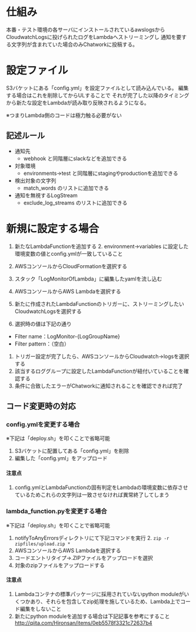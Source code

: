 # 仕組み
本番・テスト環境の各サーバにインストールされているawslogsから
CloudwatchLogsに投げられたログをLambdaへストリーミングし
通知を要する文字列が含まれていた場合のみChatworkに投稿する。

# 設定ファイル
S3バケットにある「config.yml」を設定ファイルとして読み込んでいる。
編集する場合はこれを削除してからULすることで
それが完了した以降のタイミングから新たな設定をLambdaが読み取り反映されるようになる。

※つまりLambda側のコードは極力触る必要がない

## 記述ルール
- 通知先
    - webhook と同階層にslackなどを追加できる
- 対象環境
    - environments->test と同階層にstagingやproductionを追加できる
- 検出対象の文字列
    - match_words のリストに追加できる
- 通知を無視するLogStream
    - exclude_log_streams のリストに追加できる

# 新規に設定する場合
1. 新たなLambdaFunctionを追加する
    2. environment->variables に設定した環境変数の値とconfig.ymlが一致していること
1. AWSコンソールからCloudFormationを選択する
1. スタック「LogMonitorOfLambda」に編集したyamlを流し込む


1. AWSコンソールからAWS Lambdaを選択する
1. 新たに作成されたLambdaFunctionのトリガーに、ストリーミングしたいCloudwatchLogsを選択する
1. 選択時の値は下記の通り
  - Filter name：LogMonitor-{LogGroupName}
  - Filter pattern：（空白）
1. トリガー設定が完了したら、AWSコンソールからCloudwatch->logsを選択する
1. 該当するロググループに設定したLambdaFunctionが紐付いていることを確認する
1. 条件に合致したエラーがChatworkに通知されることを確認できれば完了

## コード変更時の対応
### config.ymlを変更する場合
※下記は「deploy.sh」を叩くことで省略可能
1. S3バケットに配置してある「config.yml」を削除
2. 編集した「config.yml」をアップロード

#### 注意点
1. config.ymlとLambdaFunctionの固有判定をLambdaの環境変数に依存させているためこれらの文字列は一致させなければ異常終了してしまう

### lambda_function.pyを変更する場合
※下記は「deploy.sh」を叩くことで省略可能
1. notifyToAnyErrorsディレクトリにて下記コマンドを実行
    2. `zip -r zipfiles/upload.zip *`
1. AWSコンソールからAWS Lambdaを選択する
2. コードエントリタイプ->.ZIPファイルをアップロードを選択
3. 対象のzipファイルをアップロードする

#### 注意点
1. Lambdaコンテナの標準パッケージに採用されていないpython moduleがいくつかあり、それらを包含してzip処理を施しているため、Lambda上でコード編集をしないこと
1. 新たにpython moduleを追加する場合は下記記事を参考にすること
http://qiita.com/Hironsan/items/0eb5578f3321c72637b4